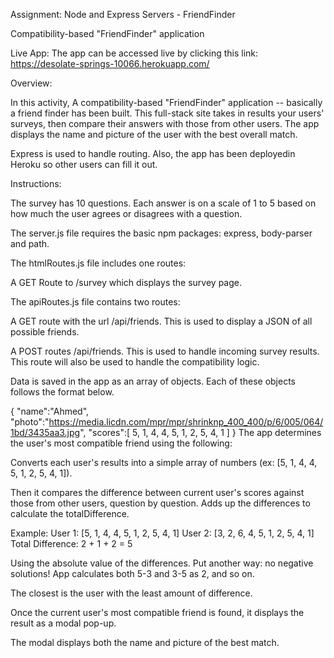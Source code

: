 Assignment: Node and Express Servers - FriendFinder

Compatibility-based "FriendFinder" application 


Live App:
The app can be accessed live by clicking this link: https://desolate-springs-10066.herokuapp.com/

Overview:

In this activity, A compatibility-based "FriendFinder" application -- basically a friend finder has been built. This full-stack site takes in results your users' surveys, then compare their answers with those from other users. The app displays the name and picture of the user with the best overall match.

Express is used  to handle routing. Also, the app has been deployedin  Heroku so other users can fill it out.

Instructions:

The survey has 10 questions. Each answer is on a scale of 1 to 5 based on how much the user agrees or disagrees with a question.

The server.js file requires the basic npm packages: express, body-parser and path.

The htmlRoutes.js file includes one routes:

A GET Route to /survey which displays the survey page.

The apiRoutes.js file contains two routes:

A GET route with the url /api/friends. This is used to display a JSON of all possible friends.

A POST routes /api/friends. This is used to handle incoming survey results. This route will also be used to handle the compatibility logic.

Data is saved in the app as an array of objects. Each of these objects follows the format below.

{
  "name":"Ahmed",
  "photo":"https://media.licdn.com/mpr/mpr/shrinknp_400_400/p/6/005/064/1bd/3435aa3.jpg",
  "scores":[
      5,
      1,
      4,
      4,
      5,
      1,
      2,
      5,
      4,
      1
    ]
}
The app determines the user's most compatible friend using the following:

Converts each user's results into a simple array of numbers (ex: [5, 1, 4, 4, 5, 1, 2, 5, 4, 1]).

Then it compares the difference between current user's scores against those from other users, question by question. Adds up the differences to calculate the totalDifference.

Example:
User 1: [5, 1, 4, 4, 5, 1, 2, 5, 4, 1]
User 2: [3, 2, 6, 4, 5, 1, 2, 5, 4, 1]
Total Difference: 2 + 1 + 2 = 5

Using the absolute value of the differences. Put another way: no negative solutions! App calculates both 5-3 and 3-5 as 2, and so on.

The closest is the user with the least amount of difference.

Once the current user's most compatible friend is found, it displays the result as a modal pop-up.

The modal displays both the name and picture of the best match.
